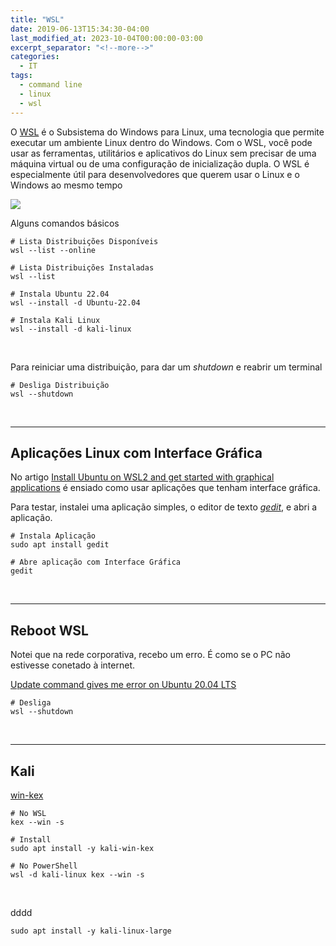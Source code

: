 ```yaml
---
title: "WSL"
date: 2019-06-13T15:34:30-04:00
last_modified_at: 2023-10-04T00:00:00-03:00
excerpt_separator: "<!--more-->"
categories:
  - IT
tags:
  - command line
  - linux
  - wsl
---
```


O [WSL](https://learn.microsoft.com/pt-br/windows/wsl/) é o Subsistema do Windows para Linux, uma tecnologia que permite executar um ambiente Linux dentro do Windows. Com o WSL, você pode usar as ferramentas, utilitários e aplicativos do Linux sem precisar de uma máquina virtual ou de uma configuração de inicialização dupla. O WSL é especialmente útil para desenvolvedores que querem usar o Linux e o Windows ao mesmo tempo

![](https://i.imgur.com/tPDUjFE.png)

Alguns comandos básicos

```shell
# Lista Distribuições Disponíveis
wsl --list --online

# Lista Distribuições Instaladas
wsl --list

# Instala Ubuntu 22.04
wsl --install -d Ubuntu-22.04

# Instala Kali Linux
wsl --install -d kali-linux
```

<br>

Para reiniciar uma distribuição, para dar um _shutdown_ e reabrir um terminal

```shell
# Desliga Distribuição
wsl --shutdown
```

<br>

---

## Aplicações Linux com Interface Gráfica

No artigo [Install Ubuntu on WSL2 and get started with graphical applications](https://ubuntu.com/tutorials/install-ubuntu-on-wsl2-on-windows-11-with-gui-support#4-configure-ubuntu) é ensiado como usar aplicações que tenham interface gráfica.

Para testar, instalei uma aplicação simples, o editor de texto [_gedit_](https://wiki.gnome.org/Apps/Gedit), e abri a aplicação.

```shell
# Instala Aplicação
sudo apt install gedit

# Abre aplicação com Interface Gráfica
gedit
```

<br>

---

## Reboot WSL

Notei que na rede corporativa, recebo um erro. É como se o PC não estivesse conetado à internet.

[Update command gives me error on Ubuntu 20.04 LTS](https://github.com/MicrosoftDocs/WSL/issues/937)

```shell
# Desliga
wsl --shutdown
```

<br>

---

## Kali

[win-kex](https://www.kali.org/docs/wsl/win-kex/)

```shell
# No WSL
kex --win -s

# Install
sudo apt install -y kali-win-kex

# No PowerShell
wsl -d kali-linux kex --win -s
```

<br>

dddd

```shell
sudo apt install -y kali-linux-large
```
